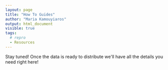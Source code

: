 ```yaml
---
layout: page
title: "How To Guides"
author: "Maria Kamouyiaros"
output: html_document
visible: true
tags:
  # repro
  - Resources
---
```



Stay tuned! Once the data is ready to distribute we'll have all the details you need right here!  

